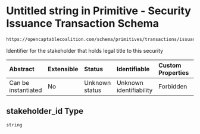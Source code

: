 # Untitled string in Primitive - Security Issuance Transaction Schema

```txt
https://opencaptablecoalition.com/schema/primitives/transactions/issuance/base_issuance#/properties/stakeholder_id
```

Identifier for the stakeholder that holds legal title to this security

| Abstract            | Extensible | Status         | Identifiable            | Custom Properties | Additional Properties | Access Restrictions | Defined In                                                                                                                 |
| :------------------ | :--------- | :------------- | :---------------------- | :---------------- | :-------------------- | :------------------ | :------------------------------------------------------------------------------------------------------------------------- |
| Can be instantiated | No         | Unknown status | Unknown identifiability | Forbidden         | Allowed               | none                | [BaseIssuance.schema.json*](../../schema/primitives/transactions/issuance/BaseIssuance.schema.json "open original schema") |

## stakeholder_id Type

`string`

